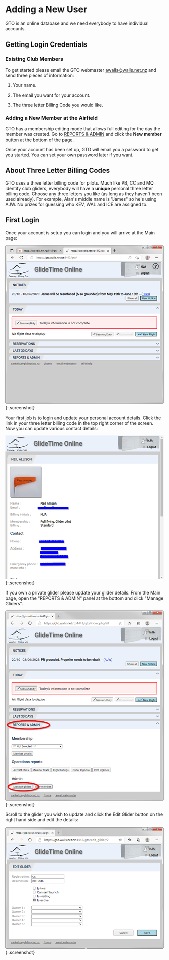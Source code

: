 # Adding a New User

GTO is an online database and we need everybody to have individual accounts.

## Getting Login Credentials

### Existing Club Members

To get started please email the GTO webmaster <awalls@walls.net.nz> and send three pieces of information:

1. Your name.

1. The email you want for your account.

1. The three letter Billing Code you would like.

### Adding a New Member at the Airfield

GTO has a membership editing mode that allows full editing for the day the member was created.  Go to [REPORTS & ADMIN](./Reports_admin.md) and click the **New member** button at the bottom of the page.  

Once your account has been set up, GTO will email you a password to get you started. You can set your own password later if you want.

## About Three Letter Billing Codes

GTO uses a three letter billing code for pilots. Much like PB, CC and MQ identify club gliders, everybody will have a **unique** personal three letter billing code. Choose any three letters you like (as long as they haven't been used already). For example, Alan's middle name is "James" so he's using AJW. No prizes for guessing who KEV, WAL and ICE are assigned to.

## First Login

Once your account is setup you can login and you will arrive at the Main page:

![GTO Member is Logged in](./assets/images/GTO_Member_LoggedIn.png){:.screenshot}

Your first job is to login and update your personal account details. Click the link in your three letter billing code in the top right corner of the screen.  Now you can update various contact details:

![GTO Member Details](./assets/images/GTO_Member_Details.png){:.screenshot}

If you own a private glider please update your glider details. From the Main page, open the "REPORTS & ADMIN" panel at the bottom and click "Manage Gliders".

![Main Manage Gliders](./assets/images/GTO_ManageGliders.png){:.screenshot}

Scroll to the glider you wish to update and click the Edit Glider button on the right hand side and edit the details:

![Edit Glider](./assets/images/GTO_EditGlider.png){:.screenshot}
